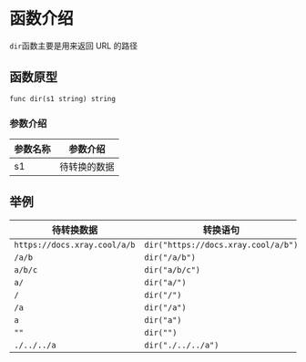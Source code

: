 # 函数介绍

`dir`函数主要是用来返回 URL 的路径

## 函数原型

`func dir(s1 string) string`

### 参数介绍

| 参数名称 | 参数介绍   |
|------|--------|
| s1   | 待转换的数据 |

## 举例


| 待转换数据                        | 转换语句                                | 输出结果                        |
|------------------------------|-------------------------------------|-----------------------------|
| `https://docs.xray.cool/a/b` | `dir("https://docs.xray.cool/a/b")` | `https://docs.xray.cool/a/` |
| `/a/b`                       | `dir("/a/b")`                       | `/a/`                       |
| `a/b/c`                      | `dir("a/b/c")`                      | `a/b/`                      |
| `a/`                         | `dir("a/")`                         | `a/`                        |
| `/`                          | `dir("/")`                          | `/`                         |
| `/a`                         | `dir("/a")`                         | `/`                         |
| `a`                          | `dir("a")`                          | `""`                        |
| `""`                         | `dir("")`                           | `""`                        |
| `./../../a`                  | `dir("./../../a")`                  | `./../../`                  |

